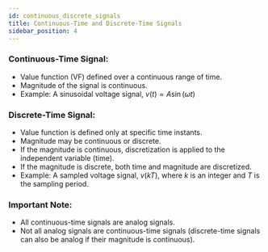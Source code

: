 ```yaml
---
id: continuous_discrete_signals
title: Continuous-Time and Discrete-Time Signals
sidebar_position: 4
---
```


### Continuous-Time Signal:
- Value function (VF) defined over a continuous range of time.
- Magnitude of the signal is continuous.
- Example: A sinusoidal voltage signal, $v(t) = A \sin(\omega t)$

### Discrete-Time Signal:
- Value function is defined only at specific time instants.
- Magnitude may be continuous or discrete.
- If the magnitude is continuous, discretization is applied to the independent variable (time).
- If the magnitude is discrete, both time and magnitude are discretized.
- Example: A sampled voltage signal, $v(kT)$, where $k$ is an integer and $T$ is the sampling period.

### Important Note:
- All continuous-time signals are analog signals.
- Not all analog signals are continuous-time signals (discrete-time signals can also be analog if their magnitude is continuous).
